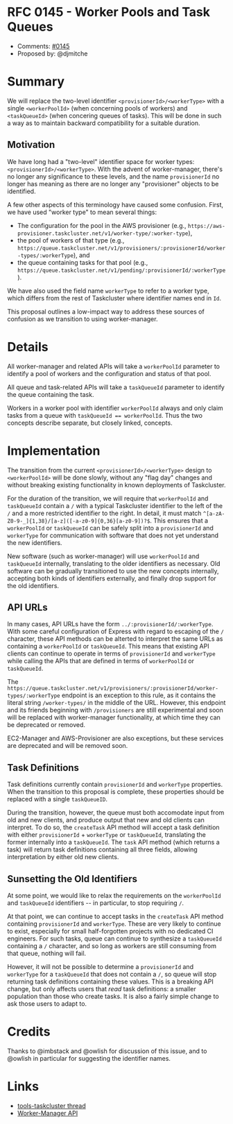 # RFC 0145 - Worker Pools and Task Queues
* Comments: [#0145](https://api.github.com/repos/taskcluster/taskcluster-rfcs/pulls/145)
* Proposed by: @djmitche

# Summary

We will replace the two-level identifier `<provisionerId>/<workerType>` with a single `<workerPoolId>` (when concerning pools of workers) and `<taskQueueId>` (when concering queues of tasks).
This will be done in such a way as to maintain backward compatibility for a suitable duration.

## Motivation

We have long had a "two-level" identifier space for worker types: `<provisionerId>/<workerType>`.
With the advent of worker-manager, there's no longer any significance to these levels, and the name `provisionerId` no longer has meaning as there are no longer any "provisioner" objects to be identified.

A few other aspects of this terminology have caused some confusion.
First, we have used "worker type" to mean several things:
 * The configuration for the pool in the AWS provisioner (e.g., `https://aws-provisioner.taskcluster.net/v1/worker-type/:worker-type`),
 * the pool of workers of that type (e.g., `https://queue.taskcluster.net/v1/provisioners/:provisionerId/worker-types/:workerType`), and
 * the queue containing tasks for that pool (e.g., `https://queue.taskcluster.net/v1/pending/:provisionerId/:workerType`).

We have also used the field name `workerType` to refer to a worker type, which differs from the rest of Taskcluster where identifier names end in `Id`.

This proposal outlines a low-impact way to address these sources of confusion as we transition to using worker-manager.

# Details

All worker-manager and related APIs will take a `workerPoolId` parameter to identify a pool of workers and the configuration and status of that pool.

All queue and task-related APIs will take a `taskQueueId` parameter to identify the queue containing the task.

Workers in a worker pool with identifier `workerPoolId` always and only claim tasks from a queue with `taskQueueId == workerPoolId`.
Thus the two concepts describe separate, but closely linked, concepts.

# Implementation

The transition from the current `<provisionerId>/<workerType>` design to `<workerPoolId>` will be done slowly, without any "flag day" changes and without breaking existing functionality in known deployments of Taskcluster.

For the duration of the transition, we will require that `workerPoolId` and `taskQueueId` contain a `/` with a typical Taskcluster identifier to the left of the `/` and a more restricted identifier to the right.
In detail, it must match `^[a-zA-Z0-9-_]{1,38}/[a-z]([-a-z0-9]{0,36}[a-z0-9])?$`.
This ensures that a `workerPoolId` or `taskQueueId` can be safely split into a `provisionerId` and `workerType` for communication with software that does not yet understand the new identifiers.

New software (such as worker-manager) will use `workerPoolId` and `taskQueueId` internally, translating to the older identifiers as necessary.
Old software can be gradually transitioned to use the new concepts internally, accepting both kinds of identifiers externally, and finally drop support for the old identifiers.

## API URLs

In many cases, API URLs have the form `../:provisionerId/:workerType`.
With some careful configuration of Express with regard to escaping of the `/` character, these API methods can be alterted to interpret the same URLs as containing a `workerPoolId` or `taskQueueId`.
This means that existing API clients can continue to operate in terms of `provisionerId` and `workerType` while calling the APIs that are defined in terms of `workerPoolId` or `taskQueueId`.

The `https://queue.taskcluster.net/v1/provisioners/:provisionerId/worker-types/:workerType` endpoint is an exception to this rule, as it contains the literal string `/worker-types/` in the middle of the URL.
However, this endpoint and its friends beginning with `/provisioners` are still experimental and soon will be replaced with worker-manager functionality, at which time they can be deprecated or removed.

EC2-Manager and AWS-Provisioner are also exceptions, but these services are deprecated and will be removed soon.

## Task Definitions

Task definitions currently contain `provisionerId` and `workerType` properties.
When the transition to this proposal is complete, these properties should be replaced with a single `taskQueueID`.

During the transition, however, the queue must both accomodate input from old and new clients, and produce output that new and old clients can interpret.
To do so, the `createTask` API method will accept a task definition with either `provisionerId` + `workerType` or `taskQueueId`, translating the former internally into a `taskQueueId`.
The `task` API method (which returns a task) will return task definitions containing all three fields, allowing interpretation by either old new clients.

## Sunsetting the Old Identifiers

At some point, we would like to relax the requirements on the `workerPoolId` and `taskQueueId` identifiers -- in particular, to stop requiring `/`.

At that point, we can continue to accept tasks in the `createTask` API method containing `provisionerId` and `workerType`.
These are very likely to continue to exist, especially for small half-forgotten projects with no dedicated CI engineers.
For such tasks, queue can continue to synthesize a `taskQueueId` containing a `/` character, and so long as workers are still consuming from that queue, nothing will fail.

However, it will not be possible to determine a `provisionerId` and `workerType` for a `taskQueueId` that does not contain a `/`, so queue will stop returning task definitions containing these values.
This is a breaking API change, but only affects users that *read* task definitions: a smaller population than those who create tasks.
It is also a fairly simple change to ask those users to adapt to.

# Credits

Thanks to @imbstack and @owlish for discussion of this issue, and to @owlish in particular for suggesting the identifier names.

# Links

* [tools-taskcluster thread](https://groups.google.com/forum/#!topic/mozilla.tools.taskcluster/YT9gmBzAOws)
* [Worker-Manager API](https://docs.taskcluster.net/docs/reference/core/worker-manager/api)

